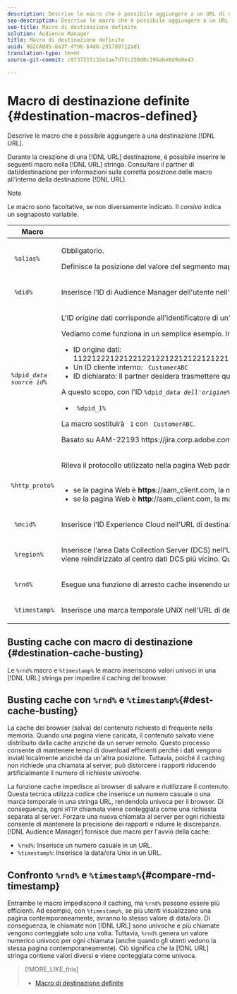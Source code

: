 ```yaml
---
description: Descrive le macro che è possibile aggiungere a un URL di destinazione.
seo-description: Descrive le macro che è possibile aggiungere a un URL di destinazione.
seo-title: Macro di destinazione definite
solution: Audience Manager
title: Macro di destinazione definite
uuid: 982CAB05-8a3f-4f96-b4d0-291709712ad1
translation-type: tm+mt
source-git-commit: c9737315132e2ae7d72c250d8c196abe8d9e0e43

---
```



# Macro di destinazione definite {#destination-macros-defined}

Descrive le macro che è possibile aggiungere a una destinazione [!DNL URL].

<!-- destination-macros.xml -->

Durante la creazione di una [!DNL URL] destinazione, è possibile inserire le seguenti macro nella [!DNL URL] stringa. Consultare il partner di dati/destinazione per informazioni sulla corretta posizione delle macro all'interno della destinazione [!DNL URL].

>[!NOTE]
>
>Le macro sono facoltative, se non diversamente indicato. Il *corsivo* indica un segnaposto variabile.

<table id="table_2C532EFB9DAE41B08714753EBD7DFB05"> 
 <thead> 
  <tr> 
   <th colname="col1" class="entry"> Macro </th> 
   <th colname="col2" class="entry"> Spiegazione </th> 
  </tr> 
 </thead>
 <tbody> 
  <tr> 
   <td colname="col1"> <p> <code> %alias%</code> </p> </td> 
   <td colname="col2"> <p>Obbligatorio. </p> <p>Definisce la posizione del valore del segmento mappato in un URL di destinazione. Solitamente si tratta dell’ID <i></i>segmento, ma potrebbe anche essere il codice di integrazione. </p> </td> 
  </tr> 
  <tr> 
   <td colname="col1"> <p> <code> %did%</code> </p> </td> 
   <td colname="col2"> <p>Inserisce l'ID di <span class="keyword"> Audience Manager</span> dell'utente nell'URL di destinazione. </p> </td> 
  </tr> 
  <tr> 
   <td colname="col1"> <p> <code>%dpid_<i>data source id</i>%</code> </p> </td> 
   <td colname="col2"> <p>L'ID <i>origine</i> dati corrisponde all'identificatore di un'origine dati passata alla macro. </p> <p>Vediamo come funziona in un semplice esempio. In questo caso, abbiamo un partner <span class="keyword"> Audience Manager</span> con i seguenti ID e condizioni: </p> 
    <ul id="ul_697508B437EB4090B121AFA5D519AFBE"> 
     <li id="li_32D9F72A7D1543A892DC7E1529E98A96">ID origine dati: 11221222122122122122122121221212212121221221221222222222222222222222111111111222222222112222222211222222222222212222222222222 <code></code> </li> 
     <li id="li_099F5B63D2244B5AADA9B26CB6152E6B">Un ID cliente interno: <code> CustomerABC</code> </li> 
     <li id="li_0D9FE501C16444DDB388C8E934E5A8C6">ID dichiarato: Il partner desidera trasmettere questi valori come ID dichiarato <code> 1:CustomerABC</code>. </li> 
    </ul> <p>A questo scopo, con l'ID <code>%dpid_<i>data dell'origine</i>%</code>, il partner <span class="keyword"> Audience Manager</span> formatta la macro come segue: </p> 
    <ul class="simplelist"> 
     <li> <code> %dpid_1%</code> </li> 
    </ul> <p>La macro sostituirà <code> 1</code> con <code> CustomerABC</code>. </p> <p> 
     <draft-comment>
       Basato su AAM-22193 https://jira.corp.adobe.com/browse/AAM-22193 
     </draft-comment> </p> </td> 
  </tr> 
  <tr> 
   <td colname="col1"> <p><code> %http_proto%</code> </p> </td> 
   <td colname="col2"> <p>Rileva il protocollo utilizzato nella pagina Web padre e lo inserisce nell’URL di destinazione. Ad esempio: 
     <br> 
     <ul id="ul_026F56EC46E94D9EB1153557C0F65325"> 
      <li id="li_B41EF140CC274CB68FE7213DD8B908C0">se la pagina Web è <b>https</b>://aam_client.com, la macro verrà sostituita con <b>https</b>://url-destination.com </li> 
      <li id="li_BDCD6EA69B004A92BA6981952341BD77">se la pagina Web è <b>http</b>://aam_client.com, la macro verrà sostituita con <b>http</b>://url-destination.com </li> 
     </ul> </p> </td> 
  </tr> 
  <tr> 
   <td colname="col1"> <p><code> %mcid%</code> </p> </td> 
   <td colname="col2"> <p>Inserisce l'ID <span class="keyword"> Experience Cloud</span> nell'URL di destinazione. </p> </td> 
  </tr> 
  <tr> 
   <td colname="col1"> <p><code> %region%</code> </p> </td> 
   <td colname="col2"> <p>Inserisce l'area <span class="wintitle"> Data Collection Server (DCS)</span> nell'URL di destinazione. Per ridurre al minimo la latenza, quando il visitatore effettua una chiamata HTTP ad <span class="keyword"> Audience Manager</span>, viene reindirizzato al centro dati <span class="wintitle"> DCS</span> più vicino. Questo viene ottenuto tramite DNS, in grado di rilevare la posizione del visitatore e indirizzarlo al centro dati appropriato. </p> </td> 
  </tr> 
  <tr> 
   <td colname="col1"> <p> <code> %rnd%</code> </p> </td> 
   <td colname="col2"> <p>Esegue una funzione di arresto cache inserendo un numero casuale nell'URL di destinazione. Ciò impedisce ai browser di gestire il contenuto memorizzato nella cache. </p> </td> 
  </tr> 
  <tr> 
   <td colname="col1"> <p> <code> %timestamp%</code> </p> </td> 
   <td colname="col2"> <p>Inserisce una marca temporale UNIX nell'URL di destinazione per evitare che i browser distribuiscano contenuto nella cache. </p> </td> 
  </tr> 
 </tbody> 
</table>

## Busting cache con macro di destinazione {#destination-cache-busting}

Le `%rnd%` macro e `%timestamp%` le macro inseriscono valori univoci in una [!DNL URL] stringa per impedire il caching del browser.

## Busting cache con `%rnd%` e `%timestamp%`{#dest-cache-busting}

<!-- c_dest_cache_busting.xml -->

La cache dei browser (salva) del contenuto richiesto di frequente nella memoria. Quando una pagina viene caricata, il contenuto salvato viene distribuito dalla cache anziché da un server remoto. Questo processo consente di mantenere tempi di download efficienti perché i dati vengono inviati localmente anziché da un'altra posizione. Tuttavia, poiché il caching non richiede una chiamata al server, può distorcere i rapporti riducendo artificialmente il numero di richieste univoche.

La funzione cache impedisce ai browser di salvare e riutilizzare il contenuto. Questa tecnica utilizza codice che inserisce un numero casuale o una marca temporale in una stringa URL, rendendola univoca per il browser. Di conseguenza, ogni `HTTP` chiamata viene conteggiata come una richiesta separata al server. Forzare una nuova chiamata al server per ogni richiesta consente di mantenere la precisione dei rapporti e ridurre le discrepanze. [!DNL Audience Manager] fornisce due macro per l'avvio della cache:

* `%rnd%`: Inserisce un numero casuale in un URL.
* `%timestamp%`: Inserisce la data/ora Unix in un URL.

## Confronto `%rnd%` e `%timestamp%`{#compare-rnd-timestamp}

Entrambe le macro impediscono il caching, ma `%rnd%` possono essere più efficienti. Ad esempio, con `%timestamp%`, se più utenti visualizzano una pagina contemporaneamente, avranno lo stesso valore di data/ora. Di conseguenza, le chiamate non [!DNL URL] sono univoche e più chiamate vengono conteggiate solo una volta. Tuttavia, `%rnd%` genera un valore numerico univoco per ogni chiamata (anche quando gli utenti vedono la stessa pagina contemporaneamente). Ciò significa che la [!DNL URL] stringa contiene valori diversi e viene conteggiata come univoca.

>[!MORE_LIKE_this]
>
>* [Macro di destinazione definite](../../features/destinations/destination-macros.md#destination-macros-defined)